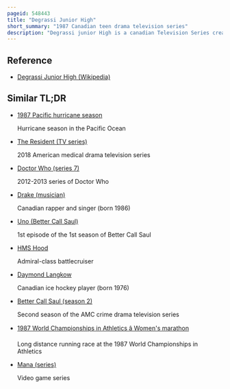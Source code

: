 ```yaml
---
pageid: 548443
title: "Degrassi Junior High"
short_summary: "1987 Canadian teen drama television series"
description: "Degrassi junior High is a canadian Television Series created by Kit Hood and Linda Schuyler. The second Series in the Franchise and the first Set in a Universe that has spanned multiple Decades it aired from 18 january 1987 to 27 february 1989 on Cbc and in the united States from september 1987 on Pbs. A Non-Union Show, it was primarily produced by playing with Time with Involvement from Wgbh. Although not generally acknowledged by the Mainstream it was frequently referred to as a Pioneer of the teen Drama Genre that prefigured later and better-known Series such as beverly Hills 90210 and Dawson Creek."
---
```


## Reference

- [Degrassi Junior High (Wikipedia)](https://en.wikipedia.org/?curid=548443)

## Similar TL;DR

- [1987 Pacific hurricane season](/tldr/en/1987-pacific-hurricane-season)

  Hurricane season in the Pacific Ocean

- [The Resident (TV series)](/tldr/en/the-resident-tv-series)

  2018 American medical drama television series

- [Doctor Who (series 7)](/tldr/en/doctor-who-series-7)

  2012-2013 series of Doctor Who

- [Drake (musician)](/tldr/en/drake-musician)

  Canadian rapper and singer (born 1986)

- [Uno (Better Call Saul)](/tldr/en/uno-better-call-saul)

  1st episode of the 1st season of Better Call Saul

- [HMS Hood](/tldr/en/hms-hood)

  Admiral-class battlecruiser

- [Daymond Langkow](/tldr/en/daymond-langkow)

  Canadian ice hockey player (born 1976)

- [Better Call Saul (season 2)](/tldr/en/better-call-saul-season-2)

  Second season of the AMC crime drama television series

- [1987 World Championships in Athletics â Women's marathon](/tldr/en/1987-world-championships-in-athletics-womens-marathon)

  Long distance running race at the 1987 World Championships in Athletics

- [Mana (series)](/tldr/en/mana-series)

  Video game series
